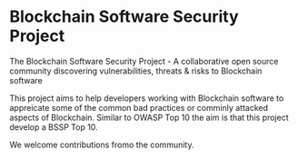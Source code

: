 # Blockchain Software Security Project

The Blockchain Software Security Project - A collaborative open source community discovering vulnerabilities, threats &amp; risks to Blockchain software

This project aims to help developers working with Blockchain software to appreicate some of the common bad practices or comminly attacked aspects of Blockchain.  Similar to OWASP Top 10 the aim is that this project develop a BSSP Top 10.

We welcome contributions fromo the community.
